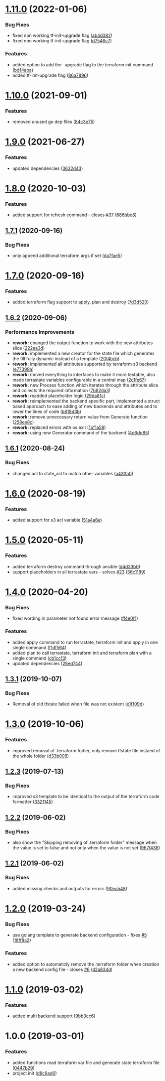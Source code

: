 # [1.11.0](https://github.com/janritter/terrastate/compare/1.10.0...1.11.0) (2022-01-06)


### Bug Fixes

* fixed non working tf-init-upgrade flag ([ab4d382](https://github.com/janritter/terrastate/commit/ab4d3827d4d605e95e1e6c51f67ad6f425122bcf))
* fixed non working tf-init-upgrade flag ([d7546c7](https://github.com/janritter/terrastate/commit/d7546c713e75ad96dd268570fe2ecfa4160a2f03))


### Features

* added option to add the -upgrade flag to the terraform init command ([bd14aba](https://github.com/janritter/terrastate/commit/bd14aba558f26d1100d167cce65bb8f58ebd5452))
* added tf-init-upgrade flag ([86a7896](https://github.com/janritter/terrastate/commit/86a789651d0721303638396f156972b0b16be4c0))

# [1.10.0](https://github.com/janritter/terrastate/compare/1.9.0...1.10.0) (2021-09-01)


### Features

* removed unused go dep files ([84c3e75](https://github.com/janritter/terrastate/commit/84c3e75a3a00c9f6b1e965f4651e7ef31487e04e))

# [1.9.0](https://github.com/janritter/terrastate/compare/1.8.0...1.9.0) (2021-06-27)


### Features

* updated dependencies ([3632d43](https://github.com/janritter/terrastate/commit/3632d439effb28c10c97802bc8ce3cb0df609de7))

# [1.8.0](https://github.com/janritter/terrastate/compare/1.7.1...1.8.0) (2020-10-03)


### Features

* added support for refresh command - closes [#37](https://github.com/janritter/terrastate/issues/37) ([686bbc8](https://github.com/janritter/terrastate/commit/686bbc83d44b13ee829318aea12a5a2115023095))

## [1.7.1](https://github.com/janritter/terrastate/compare/1.7.0...1.7.1) (2020-09-16)


### Bug Fixes

* only append additional terraform args if set ([da7fae5](https://github.com/janritter/terrastate/commit/da7fae56cbf1693679dbc99ad8b3194be1e86fdb))

# [1.7.0](https://github.com/janritter/terrastate/compare/1.6.2...1.7.0) (2020-09-16)


### Features

* added terraform flag support to apply, plan and destroy ([7d3d520](https://github.com/janritter/terrastate/commit/7d3d52054b2550e2cebacc61e1d6a638cfd548e2))

## [1.6.2](https://github.com/janritter/terrastate/compare/1.6.1...1.6.2) (2020-09-06)


### Performance Improvements

* **rework:** changed the output function to work with the new attributes slice ([222ea3d](https://github.com/janritter/terrastate/commit/222ea3d5ebf017339c4714556bf79d3899f9c29e))
* **rework:** implemented a new creator for the state file which generates the fill fully dynamic instead of a template ([20f4bcb](https://github.com/janritter/terrastate/commit/20f4bcb18e48c91199856069cade1cbd5d3cc682))
* **rework:** implemented all attributes supported by terraform s3 backend ([e77399a](https://github.com/janritter/terrastate/commit/e77399a85874d51a4551795bb01c6c7137b894bb))
* **rework:** moved everything to interfaces to make it more testable, also made terrastate variables configurable in a central map ([2c1fe67](https://github.com/janritter/terrastate/commit/2c1fe6712c01c8b2d1104e655191729b9b466b2f))
* **rework:** new Process function which iterates through the attribute slice and collects the required information ([7b82da3](https://github.com/janritter/terrastate/commit/7b82da327700cda4cc5bc9881393ca13bed6acbe))
* **rework:** readded placeholder logic ([29da81c](https://github.com/janritter/terrastate/commit/29da81cbfffdbd68ed9f31f753108cde03b281f3))
* **rework:** reimplemented the backend specific part, implemented a struct based approach to ease adding of new backends and attributes and to lower the lines of code ([b618d3b](https://github.com/janritter/terrastate/commit/b618d3b291043bf95afca0e9f01277c6c2108718))
* **rework:** remove unnecessary return value from Generate function ([258ee8c](https://github.com/janritter/terrastate/commit/258ee8cb5d350218d90d313c330a30ec968f231d))
* **rework:** replaced errors with os.exit ([1bf1a58](https://github.com/janritter/terrastate/commit/1bf1a580596d12d1c96c5e0f32dff0176f47d3ad))
* **rework:** using new Generator command of the backend ([4d6dd85](https://github.com/janritter/terrastate/commit/4d6dd85cd70996cb51f7123fc489e2b29abcb3ba))

## [1.6.1](https://github.com/janritter/terrastate/compare/1.6.0...1.6.1) (2020-08-24)


### Bug Fixes

* changed acl to state_acl to match other variables ([a43ffa0](https://github.com/janritter/terrastate/commit/a43ffa05958d6ea31b4e2b5ba3f85426e7043c0d))

# [1.6.0](https://github.com/janritter/terrastate/compare/1.5.0...1.6.0) (2020-08-19)


### Features

* added support for s3 acl variable ([51a4a6e](https://github.com/janritter/terrastate/commit/51a4a6eb9183ea8d5a94e568a4cccc052f4220aa))

# [1.5.0](https://github.com/janritter/terrastate/compare/1.4.0...1.5.0) (2020-05-11)


### Features

* added terraform destroy command through ansible ([d4d33b0](https://github.com/janritter/terrastate/commit/d4d33b0cf0c4e0b7c185cc74068b66f899fc5ec9))
* support placeholders in all terrastate vars - solves [#23](https://github.com/janritter/terrastate/issues/23) ([36c1189](https://github.com/janritter/terrastate/commit/36c1189e84245328805a5ac08aa731c80fa66cce))

# [1.4.0](https://github.com/janritter/terrastate/compare/1.3.1...1.4.0) (2020-04-20)


### Bug Fixes

* fixed wording in parameter not found error message ([ff4e0f1](https://github.com/janritter/terrastate/commit/ff4e0f14b8279010e4e2f56bd3edf0f71ea1ccc4))


### Features

* added apply command to run terrastate, terraform init and apply in one single command ([f1df564](https://github.com/janritter/terrastate/commit/f1df5643a6bafa795d0b7ed526691f599740a198))
* added plan to call terrastate, terraform init and terraform plan with a single command ([cb1cc13](https://github.com/janritter/terrastate/commit/cb1cc13e0e6262b69c2ebf1d9f248260faff96e9))
* updated dependencies ([28ed744](https://github.com/janritter/terrastate/commit/28ed744172cd76789cb07d46cf9c02aec6a50e3f))

## [1.3.1](https://github.com/janritter/terrastate/compare/1.3.0...1.3.1) (2019-10-07)


### Bug Fixes

* Removal of old tfstate failed when file was not existent ([e1f109d](https://github.com/janritter/terrastate/commit/e1f109d))

# [1.3.0](https://github.com/janritter/terrastate/compare/1.2.3...1.3.0) (2019-10-06)


### Features

* improved removal of .terraform fodler, only remove tfstate file instaed of the whole folder ([d33b005](https://github.com/janritter/terrastate/commit/d33b005))

## [1.2.3](https://github.com/janritter/terrastate/compare/1.2.2...1.2.3) (2019-07-13)


### Bug Fixes

* improved s3 template to be identical to the output of the terraform code formatter ([3321145](https://github.com/janritter/terrastate/commit/3321145))

## [1.2.2](https://github.com/janritter/terrastate/compare/1.2.1...1.2.2) (2019-06-02)


### Bug Fixes

* also show the "Skipping removing of .terraform folder" message when the value is set to false and not only when the value is not set ([967f438](https://github.com/janritter/terrastate/commit/967f438))

## [1.2.1](https://github.com/janritter/terrastate/compare/1.2.0...1.2.1) (2019-06-02)


### Bug Fixes

* added missing checks and outputs for errors ([90ea548](https://github.com/janritter/terrastate/commit/90ea548))

# [1.2.0](https://github.com/janritter/terrastate/compare/1.1.0...1.2.0) (2019-03-24)


### Bug Fixes

* use golang template to generate backend configuration - fixes [#5](https://github.com/janritter/terrastate/issues/5) ([18ff8a2](https://github.com/janritter/terrastate/commit/18ff8a2))


### Features

* added option to automaticly remove the .terraform folder when creation a new backend config file - closes [#6](https://github.com/janritter/terrastate/issues/6) ([d2a834d](https://github.com/janritter/terrastate/commit/d2a834d))

# [1.1.0](https://github.com/janritter/terrastate/compare/1.0.0...1.1.0) (2019-03-02)


### Features

* added multi backend support ([9bb3cc6](https://github.com/janritter/terrastate/commit/9bb3cc6))

# 1.0.0 (2019-03-01)


### Features

* added functions read terraform var file and generate state terraform file ([0447b29](https://github.com/janritter/terrastate/commit/0447b29))
* project init ([d8c9ad0](https://github.com/janritter/terrastate/commit/d8c9ad0))
